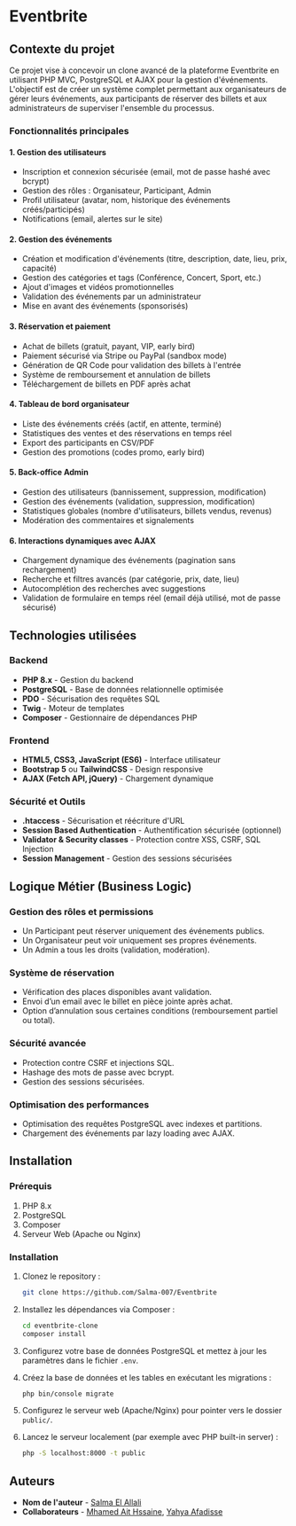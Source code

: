 # Eventbrite

## Contexte du projet

Ce projet vise à concevoir un clone avancé de la plateforme Eventbrite en utilisant PHP MVC, PostgreSQL et AJAX pour la gestion d'événements. L'objectif est de créer un système complet permettant aux organisateurs de gérer leurs événements, aux participants de réserver des billets et aux administrateurs de superviser l'ensemble du processus.

### Fonctionnalités principales

#### 1. Gestion des utilisateurs
- Inscription et connexion sécurisée (email, mot de passe hashé avec bcrypt)
- Gestion des rôles : Organisateur, Participant, Admin
- Profil utilisateur (avatar, nom, historique des événements créés/participés)
- Notifications (email, alertes sur le site)

#### 2. Gestion des événements
- Création et modification d'événements (titre, description, date, lieu, prix, capacité)
- Gestion des catégories et tags (Conférence, Concert, Sport, etc.)
- Ajout d'images et vidéos promotionnelles
- Validation des événements par un administrateur
- Mise en avant des événements (sponsorisés)

#### 3. Réservation et paiement
- Achat de billets (gratuit, payant, VIP, early bird)
- Paiement sécurisé via Stripe ou PayPal (sandbox mode)
- Génération de QR Code pour validation des billets à l'entrée
- Système de remboursement et annulation de billets
- Téléchargement de billets en PDF après achat

#### 4. Tableau de bord organisateur
- Liste des événements créés (actif, en attente, terminé)
- Statistiques des ventes et des réservations en temps réel
- Export des participants en CSV/PDF
- Gestion des promotions (codes promo, early bird)

#### 5. Back-office Admin
- Gestion des utilisateurs (bannissement, suppression, modification)
- Gestion des événements (validation, suppression, modification)
- Statistiques globales (nombre d'utilisateurs, billets vendus, revenus)
- Modération des commentaires et signalements

#### 6. Interactions dynamiques avec AJAX
- Chargement dynamique des événements (pagination sans rechargement)
- Recherche et filtres avancés (par catégorie, prix, date, lieu)
- Autocomplétion des recherches avec suggestions
- Validation de formulaire en temps réel (email déjà utilisé, mot de passe sécurisé)

## Technologies utilisées

### Backend
- **PHP 8.x** - Gestion du backend
- **PostgreSQL** - Base de données relationnelle optimisée
- **PDO** - Sécurisation des requêtes SQL
- **Twig** - Moteur de templates
- **Composer** - Gestionnaire de dépendances PHP

### Frontend
- **HTML5, CSS3, JavaScript (ES6)** - Interface utilisateur
- **Bootstrap 5** ou **TailwindCSS** - Design responsive
- **AJAX (Fetch API, jQuery)** - Chargement dynamique

### Sécurité et Outils
- **.htaccess** - Sécurisation et réécriture d'URL
- **Session Based Authentication** - Authentification sécurisée (optionnel)
- **Validator & Security classes** - Protection contre XSS, CSRF, SQL Injection
- **Session Management** - Gestion des sessions sécurisées

## Logique Métier (Business Logic)

### Gestion des rôles et permissions
- Un Participant peut réserver uniquement des événements publics.
- Un Organisateur peut voir uniquement ses propres événements.
- Un Admin a tous les droits (validation, modération).

### Système de réservation
- Vérification des places disponibles avant validation.
- Envoi d’un email avec le billet en pièce jointe après achat.
- Option d’annulation sous certaines conditions (remboursement partiel ou total).

### Sécurité avancée
- Protection contre CSRF et injections SQL.
- Hashage des mots de passe avec bcrypt.
- Gestion des sessions sécurisées.

### Optimisation des performances
- Optimisation des requêtes PostgreSQL avec indexes et partitions.
- Chargement des événements par lazy loading avec AJAX.

## Installation

### Prérequis
1. PHP 8.x
2. PostgreSQL
3. Composer
4. Serveur Web (Apache ou Nginx)
   
### Installation
1. Clonez le repository :
    ```bash
    git clone https://github.com/Salma-007/Eventbrite
    ```

2. Installez les dépendances via Composer :
    ```bash
    cd eventbrite-clone
    composer install
    ```

3. Configurez votre base de données PostgreSQL et mettez à jour les paramètres dans le fichier `.env`.

4. Créez la base de données et les tables en exécutant les migrations :
    ```bash
    php bin/console migrate
    ```

5. Configurez le serveur web (Apache/Nginx) pour pointer vers le dossier `public/`.

6. Lancez le serveur localement (par exemple avec PHP built-in server) :
    ```bash
    php -S localhost:8000 -t public
    ```

## Auteurs

- **Nom de l'auteur** - [Salma El Allali](https://github.com/Salma-007)
- **Collaborateurs** - [Mhamed Ait Hssaine](https://github.com/mhamedaithssaine), [Yahya Afadisse](https://github.com/YahyaAf)


